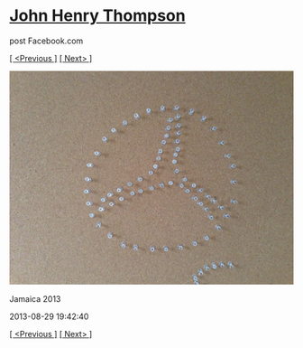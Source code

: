 # [John Henry Thompson](../README.md)
post Facebook.com

[[ <Previous ]](2013-08-29-61.md) [[ Next> ]](2013-08-29-63.md)

[![](../media/2013-08-29/Jamaica-2073.jpg)](../README.md)

Jamaica 2013

2013-08-29 19:42:40

[[ <Previous ]](2013-08-29-61.md) [[ Next> ]](2013-08-29-63.md)